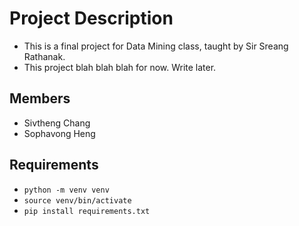 # Project Description

- This is a final project for Data Mining class, taught by Sir Sreang Rathanak.
- This project blah blah blah for now. Write later.

## Members

- Sivtheng Chang
- Sophavong Heng

## Requirements

- ```python -m venv venv```
- ```source venv/bin/activate```
- ```pip install requirements.txt```